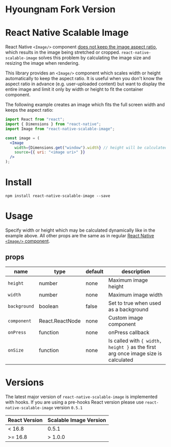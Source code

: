 # Hyoungnam Fork Version

# React Native Scalable Image

React Native `<Image/>` component [does not keep the image aspect ratio](https://github.com/facebook/react-native/issues/858), which results in the image being stretched or cropped. `react-native-scalable-image` solves this problem by calculating the image size and resizing the image when rendering.

This library provides an `<Image/>` component which scales width or height automatically to keep the aspect ratio. It is useful when you don't know the aspect ratio in advance (e.g. user-uploaded content) but want to display the entire image and limit it only by width or height to fit the container component.

The following example creates an image which fits the full screen width and keeps the aspect ratio:

```jsx
import React from "react";
import { Dimensions } from "react-native";
import Image from "react-native-scalable-image";

const image = (
  <Image
    width={Dimensions.get("window").width} // height will be calculated automatically
    source={{ uri: "<image uri>" }}
  />
);
```

# Install

`npm install react-native-scalable-image --save`

# Usage

Specify width or height which may be calculated dynamically like in the example above. All other props are the same as in regular [React Native `<Image/>` component](https://facebook.github.io/react-native/docs/image.html).

## props

| name         | type            | default | description                                                                       |
| ------------ | --------------- | ------- | --------------------------------------------------------------------------------- |
| `height`     | number          | none    | Maximum image height                                                              |
| `width`      | number          | none    | Maximum image width                                                               |
| `background` | boolean         | false   | Set to true when used as a background                                             |
| `component`  | React.ReactNode | none    | Custom image component                                                            |
| `onPress`    | function        | none    | onPress callback                                                                  |
| `onSize`     | function        | none    | Is called with `{ width, height }` as the first arg once image size is calculated |

# Versions

The latest major version of `react-native-scalable-image` is implemented with hooks. If you are using a pre-hooks React version please use `react-native-scalable-image` version `0.5.1`

| React Version | Scalable Image Version |
| ------------- | ---------------------- |
| < 16.8        | 0.5.1                  |
| >= 16.8       | > 1.0.0                |
